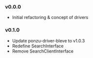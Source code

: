 ### v0.0.0
- Initial refactoring & concept of drivers

### v0.1.0
- Update ponzu-driver-bleve to v1.0.3
- Redefine SearchInterface
- Remove SearchClientInterface
